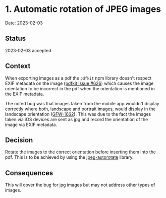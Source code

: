 # 1. Automatic rotation of JPEG images

Date: 2023-02-03

## Status

2023-02-03 accepted

## Context

When exporting images as a pdf the `pdfkit` npm library doesn't respect EXIF metadata on the image ([pdfkit issue #626](https://github.com/foliojs/pdfkit/issues/626)) which causes the image orientation to be incorrect in the pdf when the orientation is mentioned in the EXIF metadata.

The noted bug was that images taken from the mobile app wouldn't display correctly where both, landscape and portrait images, would display in the landscape orientation ([GFW-1662](https://3sidedcube.atlassian.net/browse/GFW-1662)). This was due to the fact the images taken via iOS devices are sent as jpg and record the orientation of the image via EXIF metadata.

## Decision

Rotate the images to the correct orientation before inserting them into the pdf. This is to be achieved by using the [jpeg-autorotate](https://www.npmjs.com/package/jpeg-autorotate) library.

## Consequences

This will cover the bug for jpg images but may not address other types of images.
